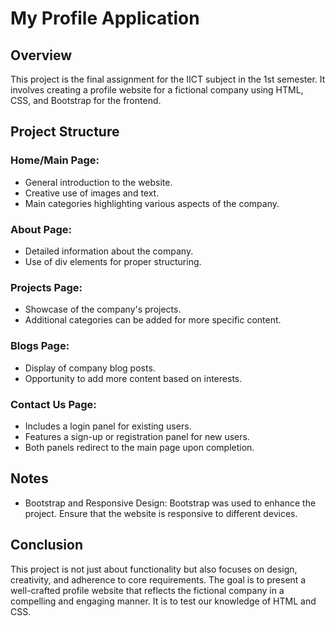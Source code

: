 # My Profile Application

## Overview
This project is the final assignment for the IICT subject in the 1st semester. It involves creating a profile website for a fictional company using HTML, CSS, and Bootstrap for the frontend.

## Project Structure

### Home/Main Page:
- General introduction to the website.
- Creative use of images and text.
- Main categories highlighting various aspects of the company.

### About Page:
- Detailed information about the company.
- Use of div elements for proper structuring.

### Projects Page:
- Showcase of the company's projects.
- Additional categories can be added for more specific content.

### Blogs Page:
- Display of company blog posts.
- Opportunity to add more content based on interests.

### Contact Us Page:
- Includes a login panel for existing users.
- Features a sign-up or registration panel for new users.
- Both panels redirect to the main page upon completion.

## Notes
- Bootstrap and Responsive Design: Bootstrap was used to enhance the project. Ensure that the website is responsive to different devices.

## Conclusion
This project is not just about functionality but also focuses on design, creativity, and adherence to core requirements. The goal is to present a well-crafted profile website that reflects the fictional company in a compelling and engaging manner. It is to test our knowledge of HTML and CSS.
